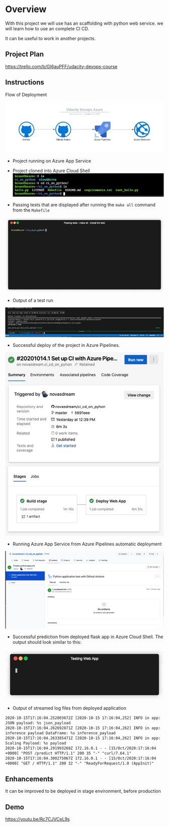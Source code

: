 # Overview

With this project we will use has an scaffolding with python web service.
we will learn how to use an complete CI CD. 

It can be useful to work in another projects.


## Project Plan
https://trello.com/b/GI6auPFF/udacity-devops-course


## Instructions

Flow of Deployment 


![Diagram of deployment](image/azure-devops-framework.png?raw=true "Diagram of deployment")

* Project running on Azure App Service

* Project cloned into Azure Cloud Shell
![All tests passed](image/azure-cloud-shell.png?raw=true "Test Passed")

* Passing tests that are displayed after running the `make all` command from the `Makefile`

![All tests passed](image/passing-tests-min.gif?raw=true "Test Passed")

* Output of a test run

![All tests passed](image/test-passed.png?raw=true "Test Passed")

* Successful deploy of the project in Azure Pipelines.

![Successful deploy](image/successful-deploy-azure-pipeline.png?raw=true "Successful deploy")

* Running Azure App Service from Azure Pipelines automatic deployment

![Completed with Success azure pipelines](image/azure-pipeline.png?raw=true "Completed with Success azure pipelines")

* Successful prediction from deployed flask app in Azure Cloud Shell.
The output should look similar to this:

![Output sample from an successful deployed prediction app](image/test-app-deployed-min.gif?raw=true "Output sample from an successful deployed prediction app")

* Output of streamed log files from deployed application
```
2020-10-15T17:16:04.252803672Z [2020-10-15 17:16:04,252] INFO in app: JSON payload: %s json_payload
2020-10-15T17:16:04.262692871Z [2020-10-15 17:16:04,262] INFO in app: inference payload DataFrame: %s inference_payload
2020-10-15T17:16:04.263385471Z [2020-10-15 17:16:04,262] INFO in app: Scaling Payload: %s payload
2020-10-15T17:16:04.291993268Z 172.16.0.1 - - [15/Oct/2020:17:16:04 +0000] "POST /predict HTTP/1.1" 200 35 "-" "curl/7.64.1"
2020-10-15T17:16:04.300275067Z 172.16.0.1 - - [15/Oct/2020:17:16:04 +0000] "GET / HTTP/1.1" 200 32 "-" "ReadyForRequest/1.0 (AppInit)"
```
> 

## Enhancements

It can be improved to be deployed in stage environment, before production

## Demo 

https://youtu.be/Rc7CJVCeL9s

